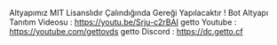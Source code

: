 Altyapımız MIT Lisanslıdır Çalındığında Gereği Yapılacaktır !
Bot Altyapı Tanıtım Videosu : https://youtu.be/Srju-c2rBAI
getto Youtube : https://youtube.com/gettovds
getto Discord : https://dc.getto.cf